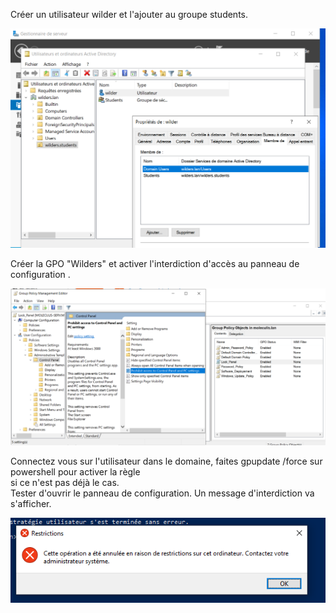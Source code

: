 Créer un utilisateur wilder et l'ajouter au groupe students.  

![Pic](/ADDS3/screen1.png)  

Créer la GPO "Wilders" et activer l'interdiction d'accès au panneau de configuration .  

![Pic](/ADDS3/screen2.png)  

Connectez vous sur l'utilisateur dans le domaine, faites gpupdate /force sur powershell pour activer la règle  
si ce n'est pas déjà le cas.  
Tester d'ouvrir le panneau de configuration. Un message d'interdiction va s'afficher.  

![Pic](/ADDS3/screen4.png)  

